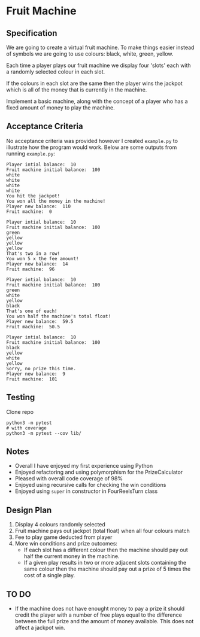 # Fruit Machine

## Specification

We are going to create a virtual fruit machine. 
To make things easier instead of symbols we are going to use colours: black, white, green, yellow.

Each time a player plays our fruit machine we display four 'slots' each with a randomly selected colour in each slot.

If the colours in each slot are the same then the player wins the jackpot which is all of the money that is currently in the machine.

Implement a basic machine, along with the concept of a player who has a fixed amount of money to play the machine.

## Acceptance Criteria
No acceptance criteria was provided however I created `example.py` to illustrate how the program would work.
Below are some outputs from running `example.py`:
```
Player intial balance:  10
Fruit machine initial balance:  100
white
white
white
white
You hit the jackpot!
You won all the money in the machine!
Player new balance:  110
Fruit machine:  0

Player intial balance:  10
Fruit machine initial balance:  100
green
yellow
yellow
yellow
That's two in a row!
You won 5 x the fee amount!
Player new balance:  14
Fruit machine:  96

Player intial balance:  10
Fruit machine initial balance:  100
green
white
yellow
black
That's one of each!
You won half the machine's total float!
Player new balance:  59.5
Fruit machine:  50.5

Player intial balance:  10
Fruit machine initial balance:  100
black
yellow
white
yellow
Sorry, no prize this time.
Player new balance:  9
Fruit machine:  101
```

## Testing

Clone repo
```
python3 -m pytest
# with coverage
python3 -m pytest --cov lib/
```
## Notes
- Overall I have enjoyed my first experience using Python
- Enjoyed refactoring and using polymorphism for the PrizeCalculator
- Pleased with overall code coverage of 98%
- Enjoyed using recursive calls for checking the win conditions
- Enjoyed using `super` in constructor in FourReelsTurn class

## Design Plan

1. Display 4 colours randomly selected 
2. Fruit machine pays out jackpot (total float) when all four colours match
3. Fee to play game deducted from player
4. More win conditions and prize outcomes:
   * If each slot has a different colour then the machine should pay out half the current money in the machine.
   * If a given play results in two or more adjacent slots containing the same colour then the machine should pay out a prize of 5 times the cost of a single play.

## TO DO
   * If the machine does not have enought money to pay a prize it should credit the player with a number of free plays equal to the difference between the full prize and the amount of money available. This does not affect a jackpot win.
